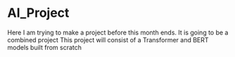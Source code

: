 # AI_Project
Here I am trying to make a project before this month ends. It is going to be a combined project
This project will consist of a Transformer and BERT models built from scratch 
